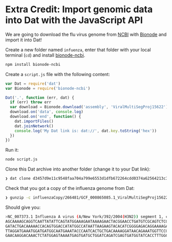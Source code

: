 # Extra Credit: Import genomic data into Dat with the JavaScript API

We are going to download the flu virus genome from [NCBI](https://www.ncbi.nlm.nih.gov) with [Bionode](https://bionode.io) and import it into Dat!

Create a new folder named `infuenza`, enter that folder with your local terminal (`cd`) and install [bionode-ncbi](https://doc.bionode.io/#bionode-ncbi).

```bash
npm install bionode-ncbi
```

Create a `script.js` file with the following content:

```javascript
var Dat = require('dat')
var Bionode = require('bionode-ncbi')

Dat('.', function (err, dat) {
  if (err) throw err
  var download = Bionode.download('assembly', 'ViralMultiSegProj15622')
  download.on('data', console.log)
  download.on('end', function() {
    dat.importFiles()
    dat.joinNetwork()
    console.log('My Dat link is: dat://', dat.key.toString('hex'))
  })
})
```

Run it:

```bash
node script.js
```

Clone this Dat archive into another folder (change it to your Dat link):

```bash
❯ dat clone d3457d9e11c9548faa704a799e6553d1dfb672264cdd0374a62564213c3c3474 influenzaCopy
```

Check that you got a copy of the influenza genome from Dat:

```bash
❯ gunzip -c influenzaCopy/266481/GCF_000865085.1_ViralMultiSegProj15622_genomic.fna.gz | head -n 5
```

Should give you:

```bash
>NC_007373.1 Influenza A virus (A/New York/392/2004(H3N2)) segment 1, complete sequence
AGCAAAAGCAGGTCAATTATATTCAGTATGGAAAGAATAAAAGAACTACGGAACCTGATGTCGCAGTCTCGCACTCGCGA
GATACTGACAAAAACCACAGTGGACCATATGGCCATAATTAAGAAGTACACATCGGGGAGACAGGAAAAGAACCCGTCAC
TTAGGATGAAATGGATGATGGCAATGAAATACCCAATCACTGCTGACAAAAGGATAACAGAAATGGTTCCGGAGAGAAAT
GAACAAGGACAAACTCTATGGAGTAAAATGAGTGATGCTGGATCAGATCGAGTGATGGTATCACCTTTGGCTGTAACATG
```